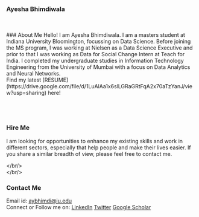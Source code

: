 ### Ayesha Bhimdiwala

<br/>
</br/>
### About Me
Hello! I am Ayesha Bhimdiwala. I am a masters student at Indiana University Bloomington, focussing on Data Science. Before joining the MS program, I was working at Nielsen as a Data Science Executive and prior to that I was working as Data for Social Change Intern at Teach for India. I completed my undergraduate studies in Information Technology Engineering from the University of Mumbai with a focus on Data Analytics and Neural Networks.
<br/>
Find my latest [RESUME](https://drive.google.com/file/d/1LuAlAa1x6slLGRaGRtFqA2x70aTzYanJ/view?usp=sharing) here! <br/>

<br/>
<br/>
</br/>

### Hire Me
I am looking for opportunities to enhance my existing skills and work in different sectors, especially that help people and make their lives easier. If you share a similar breadth of view, please feel free to contact me.


</br/>
<br/>
</br/>

### Contact Me
Email id: aybhimdi@iu.edu <br/>
Connect or Follow me on:
[LinkedIn](https://www.linkedin.com/in/ayeshabh/)
[Twitter](https://twitter.com/aysh2094)
[Google Scholar](https://scholar.google.com/citations?user=E8AWZFAAAAAJ&hl=en)
